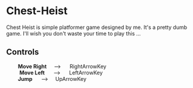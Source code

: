 # Chest-Heist  
  
Chest Heist is simple platformer game designed by me. It's a pretty dumb game. I'll wish you don't waste your time to play this ...  
  
  
## Controls
&nbsp;&nbsp;&nbsp;&nbsp;&nbsp;&nbsp;&nbsp;&nbsp;**Move Right**&nbsp;&nbsp;&nbsp;&nbsp; --> &nbsp;&nbsp;&nbsp;&nbsp;  RightArrowKey  
&nbsp;&nbsp;&nbsp;&nbsp;&nbsp;&nbsp;&nbsp;&nbsp; **Move Left** &nbsp;&nbsp;&nbsp;&nbsp; -->  &nbsp;&nbsp;&nbsp;&nbsp; LeftArrowKey  
&nbsp;&nbsp;&nbsp;&nbsp;&nbsp;&nbsp;&nbsp;&nbsp;**Jump**      &nbsp;&nbsp;&nbsp;&nbsp; -->&nbsp;&nbsp;&nbsp;&nbsp;   UpArrowKey  
